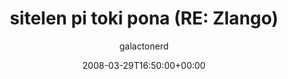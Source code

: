 ---
title: 'sitelen pi toki pona (RE: Zlango)'
posts: 1
hash: 't935'
author: 'galactonerd'
date: 2008-03-29T16:50:00+00:00
sources:
  - http://forums.tokipona.org/viewtopic.php%3Ft=935.html
---